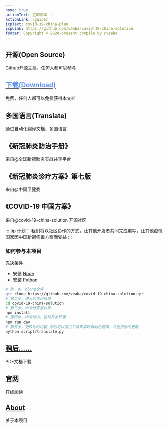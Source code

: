 ```yaml
---
home: true
actionText: 立即阅读 →
actionLink: /guide/
icpText: covid-19-china-plan
icpLink: https://github.com/veaba/covid-19-china-solution
footer: Copyright © 2020-present compile by @veaba
---
```


<div style="text-align: center">
</div>

<div class="features">
  <div class="feature">
    <h2>开源(Open Source)</h2>
    <p>Github开源文档，任何人都可以参与</p>
  </div>
  <div class="feature">
    <a href="javascript:alert('稍后')"><h2 style="color: cornflowerblue">下载(Download)</h2></a>
    <p>免费，任何人都可以免费获得本文档</p>
  </div>
  <div class="feature">
    <h2>多国语言(Translate)</h2>
    <p>通过自动化翻译文档，多国语言</p>
  </div>
</div>

<div style="text-align: center">
</div>

<div class="features">
  <div class="feature">
    <h2>《新冠肺炎防治手册》</h2>
    <p>来自@全球新冠肺炎实战共享平台</p>
  </div>
  <div class="feature">
    <h2>《新冠肺炎诊疗方案》第七版</h2>
    <p>来自@中国卫健委</p>
  </div>
  <div class="feature">
    <h2>《COVID-19 中国方案》</h2>
    <p>来自@covid-19-china-solution 开源社区</p>
  </div>
</div>




::: tip 计划：
我们将以社区协作的方式，让其他开发者共同完成编写，让其他疫情国家因中国新冠病毒方案而受益
:::

### 如何参与本项目

先决条件
- 安装 [Node](https://nodejs.org/)
- 安装 [Python](https://python.org/)
``` bash
# 第一步，clone仓库
git clone https://github.com/veaba/covid-19-china-solution.git
# 第二步，进入到项目目录
cd covid-19-china-solution
# 第三步，命令行安装以来
npm install
# 第四步，命令行中，启动开发环境
npm run dev 
# 第五步，更改你的内容,然后可以通过工具来实现自动化翻译，并提交你的更改
python script/translate.py

```


<div class="features">
  <div class="feature">
    <h2><a href="javascript:void(0)">稍后……</a></h2>
    <p>PDF文档下载</p>
  </div>
  <div class="feature">
    <h2><a href="https://covid-19-china-solution.datav.ai/">官网</a></h2>
    <p>在线阅读</p>
  </div>
  <div class="feature">
    <h2><a href="https://github.com/veaba/covid-19-china-plan">About</a></h2>
    <p>关于本项目</p>
  </div>
</div>
